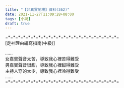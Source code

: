 ```yaml
---
title: "【非真實地場】資料(362)"
date: 2021-11-27T11:09:28+08:00
tags: [小說]
draft: true
---
```


=\*=\*=\*=\*=\*=\*=\*=\*=\*=\*=\*=\*=\*=\*=\*=\*=\*=\*=\*=\*=\*=\*=  
[走神理由編寫指南(中級)]  

......  
女嘉賓聲音太苦，導致我心裡苦得難受  
男嘉賓聲音很甜，導致我心裡甜得難受  
主持人穿的太少，導致我心裡冷得難受  
......  
=\*=\*=\*=\*=\*=\*=\*=\*=\*=\*=\*=\*=\*=\*=\*=\*=\*=\*=\*=\*=\*=\*=  